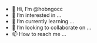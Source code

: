 - 👋 Hi, I’m @hobngocc
- 👀 I’m interested in ...
- 🌱 I’m currently learning ...
- 💞️ I’m looking to collaborate on ...
- 📫 How to reach me ...

<!---
hobngocc/hobngocc is a ✨ special ✨ repository because its `README.md` (this file) appears on your GitHub profile.
You can click the Preview link to take a look at your changes.
--->
